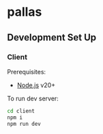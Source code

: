# pallas

## Development Set Up

### Client

Prerequisites:

- [Node.js](https://nodejs.org/en/) v20+

To run dev server:

```bash
cd client
npm i
npm run dev
```
